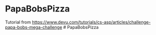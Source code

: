 # PapaBobsPizza

Tutorial from
https://www.devu.com/tutorials/cs-asp/articles/challenge-papa-bobs-mega-challenge
#   P a p a B o b s P i z z a  
 